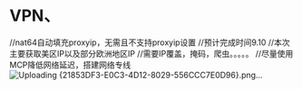 # VPN、
//nat64自动填充proxyip，无需且不支持proxyip设置
//预计完成时间9.10
//本次主要获取美区IP以及部分欧洲地区IP
//需要IP覆盖，掩码，爬虫。。。。。
//尽量使用MCP降低网络延迟，搭建网络专线
![Uploading {21853DF3-E0C3-4D12-8029-556CCC7E0D96}.png…]()
